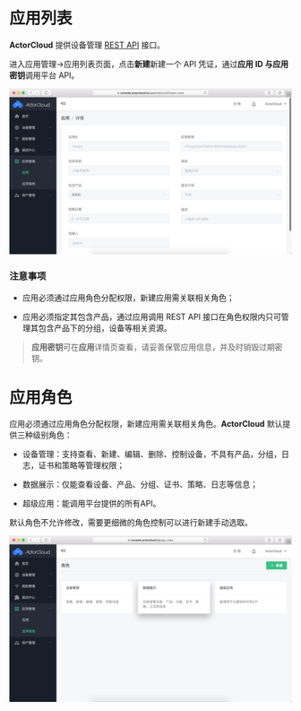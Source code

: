 # 应用列表

**ActorCloud** 提供设备管理 [REST API](/rest/rest.md) 接口。

进入应用管理->应用列表页面，点击**新建**新建一个 API 凭证，通过**应用 ID **与**应用密钥**调用平台 API。

![](/assets/app_details.png)


### 注意事项

- 应用必须通过应用角色分配权限，新建应用需关联相关角色；

- 应用必须指定其包含产品，通过应用调用 REST API 接口在角色权限内只可管理其包含产品下的分组，设备等相关资源。


> **应用密钥**可在**应用**详情页查看，请妥善保管应用信息，并及时销毁过期密钥。


# 应用角色

应用必须通过应用角色分配权限，新建应用需关联相关角色。**ActorCloud** 默认提供三种级别角色：

- 设备管理：支持查看、新建、编辑、删除、控制设备，不具有产品，分组，日志，证书和策略等管理权限；

- 数据展示：仅能查看设备、产品、分组、证书、策略、日志等信息；

- 超级应用：能调用平台提供的所有API。

默认角色不允许修改，需要更细微的角色控制可以进行新建手动选取。

![](/assets/app_roles.png)
